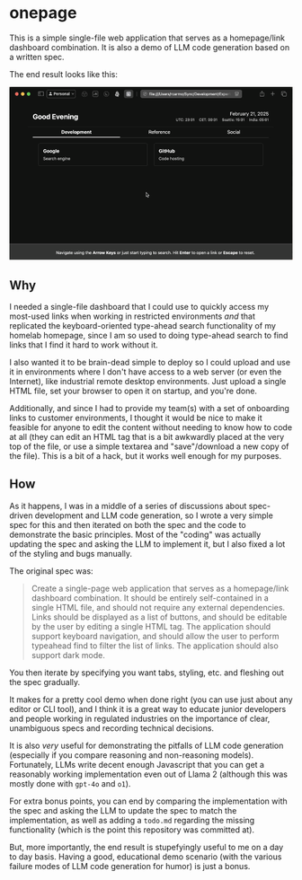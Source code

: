 # onepage

This is a simple single-file web application that serves as a homepage/link dashboard combination. It is also a demo of LLM code generation based on a written spec.

The end result looks like this:

![Animation](animation.gif)

## Why

I needed a single-file dashboard that I could use to quickly access my most-used links when working in restricted environments _and_ that replicated the keyboard-oriented type-ahead search functionality of my homelab homepage, since I am so used to doing type-ahead search to find links that I find it hard to work without it.

I also wanted it to be brain-dead simple to deploy so I could upload and use it in environments where I don't have access to a web server (or even the Internet), like industrial remote desktop environments. Just upload a single HTML file, set your browser to open it on startup, and you're done.

Additionally, and since I had to provide my team(s) with a set of onboarding links to customer environments, I thought it would be nice to make it feasible for anyone to edit the content without needing to know how to code at all (they can edit an HTML tag that is a bit awkwardly placed at the very top of the file, or use a simple textarea and "save"/download a new copy of the file). This is a bit of a hack, but it works well enough for my purposes.

## How

As it happens, I was in a middle of a series of discussions about spec-driven development and LLM code generation, so I wrote a very simple spec for this and then iterated on both the spec and the code to demonstrate the basic principles. Most of the "coding" was actually updating the spec and asking the LLM to implement it, but I also fixed a lot of the styling and bugs manually.

The original spec was:

> Create a single-page web application that serves as a homepage/link dashboard combination. It should be entirely self-contained in a single HTML file, and should not require any external dependencies.
> Links should be displayed as a list of buttons, and should be editable by the user by editing a single HTML tag. 
The application should support keyboard navigation, and should allow the user to perform typeahead find to filter the list of links. The application should also support dark mode.

You then iterate by specifying you want tabs, styling, etc. and fleshing out the spec gradually.

It makes for a pretty cool demo when done right (you can use just about any editor or CLI tool), and I think it is a great way to educate junior developers and people working in regulated industries on the importance of clear, unambiguous specs and recording technical decisions. 

It is also _very_ useful for demonstrating the pitfalls of LLM code generation (especially if you compare reasoning and non-reasoning models). Fortunately, LLMs write decent enough Javascript that you can get a reasonably working implementation even out of Llama 2 (although this was mostly done with `gpt-4o` and `o1`).

For extra bonus points, you can end by comparing the implementation with the spec and asking the LLM to update the spec to match the implementation, as well as adding a `todo.md` regarding the missing functionality (which is the point this repository was committed at).

But, more importantly, the end result is stupefyingly useful to me on a day to day basis. Having a good, educational demo scenario (with the various failure modes of LLM code generation for humor) is just a bonus.
